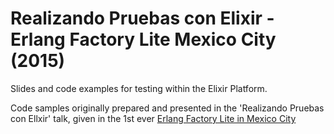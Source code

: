 Realizando Pruebas con Elixir - Erlang Factory Lite Mexico City (2015)
======================================================================

Slides and code examples for testing within the Elixir Platform.

Code samples originally prepared and presented in the 'Realizando Pruebas con Ellxir' talk, given in the 1st ever [Erlang Factory Lite in Mexico City](http://www.erlang-factory.com/mexico2015/agustin-ramos)

